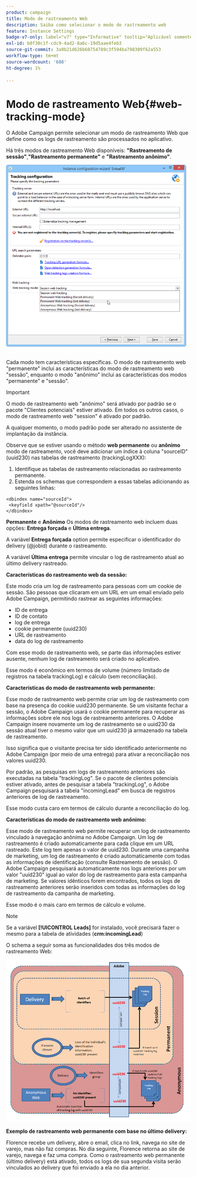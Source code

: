 ```yaml
---
product: campaign
title: Modo de rastreamento Web
description: Saiba como selecionar o modo de rastreamento web
feature: Instance Settings
badge-v7-only: label="v7" type="Informative" tooltip="Aplicável somente ao Campaign Classic v7"
exl-id: b0f30c1f-cdc9-4ad2-8a6c-19d5aae4feb3
source-git-commit: 3a9b21d626b60754789c3f594ba798309f62a553
workflow-type: tm+mt
source-wordcount: '688'
ht-degree: 1%

---
```


# Modo de rastreamento Web{#web-tracking-mode}



O Adobe Campaign permite selecionar um modo de rastreamento Web que define como os logs de rastreamento são processados no aplicativo.

Há três modos de rastreamento Web disponíveis: **&quot;Rastreamento de sessão&quot;**,**&quot;Rastreamento permanente&quot;** e **&quot;Rastreamento anônimo&quot;**.

![](assets/s_ncs_install_deployment_wiz_tracking_mode.png)

Cada modo tem características específicas. O modo de rastreamento web &quot;permanente&quot; inclui as características do modo de rastreamento web &quot;sessão&quot;, enquanto o modo &quot;anônimo&quot; inclui as características dos modos &quot;permanente&quot; e &quot;sessão&quot;.

>[!IMPORTANT]
>
>O modo de rastreamento web &quot;anônimo&quot; será ativado por padrão se o pacote &quot;Clientes potenciais&quot; estiver ativado. Em todos os outros casos, o modo de rastreamento web &quot;session&quot; é ativado por padrão.
>
>A qualquer momento, o modo padrão pode ser alterado no assistente de implantação da instância.

Observe que se estiver usando o método **web permanente** ou **anônimo** modo de rastreamento, você deve adicionar um índice à coluna &quot;sourceID&quot; (uuid230) nas tabelas de rastreamento (trackingLogXXX):

1. Identifique as tabelas de rastreamento relacionadas ao rastreamento permanente.
1. Estenda os schemas que correspondem a essas tabelas adicionando as seguintes linhas:

```
<dbindex name="sourceId">
 <keyfield xpath="@sourceId"/>
</dbindex>
```

**Permanente** e **Anônimo** Os modos de rastreamento web incluem duas opções: **Entrega forçada** e **Última entrega**.

A variável **Entrega forçada** option permite especificar o identificador do delivery (@jobid) durante o rastreamento.

A variável **Última entrega** permite vincular o log de rastreamento atual ao último delivery rastreado.

**Características do rastreamento web da sessão:**

Este modo cria um log de rastreamento para pessoas com um cookie de sessão. São pessoas que clicaram em um URL em um email enviado pelo Adobe Campaign, permitindo rastrear as seguintes informações:

* ID de entrega
* ID de contato
* log de entrega
* cookie permanente (uuid230)
* URL de rastreamento
* data do log de rastreamento

Com esse modo de rastreamento web, se parte das informações estiver ausente, nenhum log de rastreamento será criado no aplicativo.

Esse modo é econômico em termos de volume (número limitado de registros na tabela trackingLog) e cálculo (sem reconciliação).

**Características do modo de rastreamento web permanente:**

Esse modo de rastreamento web permite criar um log de rastreamento com base na presença do cookie uuid230 permanente. Se um visitante fechar a sessão, o Adobe Campaign usará o cookie permanente para recuperar as informações sobre ele nos logs de rastreamento anteriores. O Adobe Campaign insere novamente um log de rastreamento se o uuid230 da sessão atual tiver o mesmo valor que um uuid230 já armazenado na tabela de rastreamento.

Isso significa que o visitante precisa ter sido identificado anteriormente no Adobe Campaign (por meio de uma entrega) para ativar a reconciliação nos valores uuid230.

Por padrão, as pesquisas em logs de rastreamento anteriores são executadas na tabela &quot;trackingLog&quot;. Se o pacote de clientes potenciais estiver ativado, antes de pesquisar a tabela &quot;trackingLog&quot;, o Adobe Campaign pesquisará a tabela &quot;incomingLead&quot; em busca de registros anteriores de log de rastreamento.

Esse modo custa caro em termos de cálculo durante a reconciliação do log.

**Características do modo de rastreamento web anônimo:**

Esse modo de rastreamento web permite recuperar um log de rastreamento vinculado à navegação anônima no Adobe Campaign. Um log de rastreamento é criado automaticamente para cada clique em um URL rastreado. Este log tem apenas o valor de uuid230. Durante uma campanha de marketing, um log de rastreamento é criado automaticamente com todas as informações de identificação (consulte Rastreamento de sessão). O Adobe Campaign pesquisará automaticamente nos logs anteriores por um valor &quot;uuid230&quot; igual ao valor do log de rastreamento para esta campanha de marketing. Se valores idênticos forem encontrados, todos os logs de rastreamento anteriores serão inseridos com todas as informações do log de rastreamento da campanha de marketing.

Esse modo é o mais caro em termos de cálculo e volume.

>[!NOTE]
>
>Se a variável **[!UICONTROL Leads]** for instalado, você precisará fazer o mesmo para a tabela de atividades (**crm:incomingLead**)

O schema a seguir soma as funcionalidades dos três modos de rastreamento Web:

![](assets/s_ncs_install_deployment_wiz_tracking_schema_mode.png)

**Exemplo de rastreamento web permanente com base no último delivery:**

Florence recebe um delivery, abre o email, clica no link, navega no site de varejo, mas não faz compras. No dia seguinte, Florence retorna ao site de varejo, navega e faz uma compra. Como o rastreamento web permanente (último delivery) está ativado, todos os logs de sua segunda visita serão vinculados ao delivery que foi enviado a ela no dia anterior.
